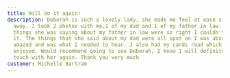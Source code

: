 ```yaml
---
title: Will do it again!
description: Deborah is such a lovely lady, she made me feel at ease straight
  away. I took 2 photos with me,1 of my dad and 1 of my father in law. A lot of
  things she was saying about my father in law were so right I couldn't believe
  it. The things that she said about my dad were all spot on I was absolutely
  amazed and was what I needed to hear. I also had my cards read which I
  enjoyed. Would recommend going to see Deborah, I know I will definitely be in
  touch with her again. Thank you very much
customer: Michelle Bartram
---
```


